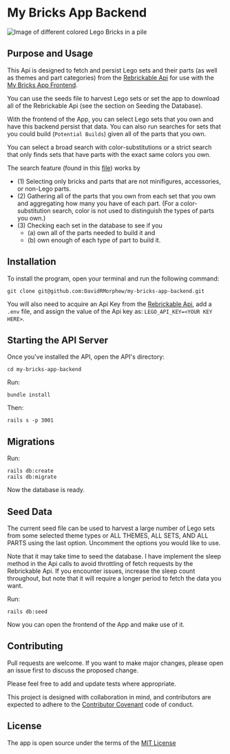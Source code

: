 # My Bricks App Backend
![Image of different colored Lego Bricks in a pile](https://upload.wikimedia.org/wikipedia/commons/3/32/Lego_Color_Bricks.jpg)

## Purpose and Usage
This Api is designed to fetch and persist Lego sets and their parts (as well as themes and part categories) from the [Rebrickable Api](https://rebrickable.com/api/v3/docs/) for use with the [My Bricks App Frontend](https://github.com/DavidRMorphew/my-bricks-app-frontend).

You can use the seeds file to harvest Lego sets or set the app to download all of the Rebrickable Api (see the section on Seeding the Database).

With the frontend of the App, you can select Lego sets that you own and have this backend persist that data. You can also run searches for sets that you could build (`Potential Builds`) given all of the parts that you own. 

You can select a broad search with color-substitutions or a strict search that only finds sets that have parts with the exact same colors you own.

The search feature (found in this [file](https://github.com/DavidRMorphew/my-bricks-app-backend/blob/main/app/models/lego_set.rb)) works by

* (1) Selecting only bricks and parts that are not minifigures, accessories, or non-Lego parts. 
* (2) Gathering all of the parts that you own from each set that you own and aggregating how many you have of each part. (For a color-substitution search, color is not used to distinguish the types of parts you own.) 
* (3) Checking each set in the database to see if you 
    - (a) own all of the parts needed to build it and 
    - (b) own enough of each type of part to build it.

## Installation

To install the program, open your terminal and run the following command:
```
git clone git@github.com:DavidRMorphew/my-bricks-app-backend.git
```
You will also need to acquire an Api Key from the [Rebrickable Api](https://rebrickable.com/register), add a `.env` file, and assign the value of the Api key as: `LEGO_API_KEY=<YOUR KEY HERE>`.

## Starting the API Server

Once you've installed the API, open the API's directory:
```
cd my-bricks-app-backend
```
Run:
```
bundle install
```
Then:
```
rails s -p 3001
```

## Migrations

Run:
```
rails db:create
rails db:migrate
```
Now the database is ready.

## Seed Data

The current seed file can be used to harvest a large number of Lego sets from some selected theme types or ALL THEMES, ALL SETS, AND ALL PARTS using the last option. Uncomment the options you would like to use. 

Note that it may take time to seed the database. I have implement the sleep method in the Api calls to avoid throttling of fetch requests by the Rebrickable Api. If you encounter issues, increase the sleep count throughout, but note that it will require a longer period to fetch the data you want.

Run: 
```
rails db:seed
```
Now you can open the frontend of the App and make use of it.

## Contributing

Pull requests are welcome. If you want to make major changes, please open an issue first to discuss the proposed change.

Please feel free to add and update tests where appropriate.

This project is designed with collaboration in mind, and contributors are expected to adhere to the [Contributor Covenant](https://www.contributor-covenant.org/) code of conduct.

## License
The app is open source under the terms of the [MIT License](https://github.com/DavidRMorphew/my-bricks-app-backend/blob/main/LICENSE.txt)